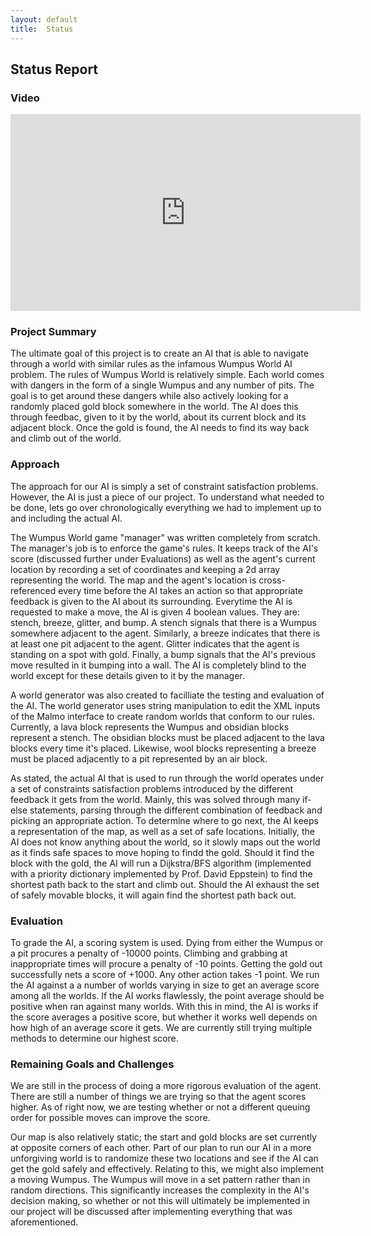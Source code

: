 ```yaml
---
layout: default
title:  Status
---
```


## Status Report

### Video

<iframe width="560" height="315" src="https://www.youtube.com/embed/FXvRF2sHi5A" frameborder="0" allow="accelerometer; autoplay; encrypted-media; gyroscope; picture-in-picture" allowfullscreen></iframe>

### Project Summary

The ultimate goal of this project is to create an AI that is able to navigate through a world with similar rules as the infamous Wumpus World AI problem. The rules of Wumpus World is relatively simple. Each world comes with dangers in the form of a single Wumpus and any number of pits. The goal is to get around these dangers while also actively looking for a randomly placed gold block somewhere in the world. The AI does this through feedbac, given to it by the world, about its current block and its adjacent block. Once the gold is found, the AI needs to find its way back and climb out of the world. 

### Approach

The approach for our AI is simply a set of constraint satisfaction problems. However, the AI is just a piece of our project. To understand what needed to be done, lets go over chronologically everything we had to implement up to and including the actual AI.

The Wumpus World game "manager" was written completely from scratch. The manager's job is to enforce the game's rules. It keeps track of the AI's score (discussed further under Evaluations) as well as the agent's current location by recording a set of coordinates and keeping a 2d array representing the world. The map and the agent's location is cross-referenced every time before the AI takes an action so that appropriate feedback is given to the AI about its surrounding. Everytime the AI is requested to make a move, the AI is given 4 boolean values. They are: stench, breeze, glitter, and bump. A stench signals that there is a Wumpus somewhere adjacent to the agent. Similarly, a breeze indicates that there is at least one pit adjacent to the agent. Glitter indicates that the agent is standing on a spot with gold. Finally, a bump signals that the AI's previous move resulted in it bumping into a wall. The AI is completely blind to the world except for these details given to it by the manager. 

A world generator was also created to facilliate the testing and evaluation of the AI. The world generator uses string manipulation to edit the XML inputs of the Malmo interface to create random worlds that conform to our rules. Currently, a lava block represents the Wumpus and obsidian blocks represent a stench. The obsidian blocks must be placed adjacent to the lava blocks every time it's placed. Likewise, wool blocks representing a breeze must be placed adjacently to a pit represented by an air block. 

As stated, the actual AI that is used to run through the world operates under a set of constraints satisfaction problems introduced by the different feedback it gets from the world. Mainly, this was solved through many if-else statements, parsing through the different combination of feedback and picking an appropriate action. To determine where to go next, the AI keeps a representation of the map, as well as a set of safe locations. Initially, the AI does not know anything about the world, so it slowly maps out the world as it finds safe spaces to move hoping to findd the gold. Should it find the block with the gold, the AI will run a Dijkstra/BFS algorithm (implemented with a priority dictionary implemented by Prof. David Eppstein) to find the shortest path back to the start and climb out. Should the AI exhaust the set of safely movable blocks, it will again find the shortest path back out.

### Evaluation

To grade the AI, a scoring system is used. Dying from either the Wumpus or a pit procures a penalty of -10000 points. Climbing and grabbing at inappropriate times will procure a penalty of -10 points. Getting the gold out successfully nets a score of +1000. Any other action takes -1 point. We run the AI against a a number of worlds varying in size to get an average score among all the worlds. If the AI works flawlessly, the point average should be positive when ran against many worlds. With this in mind, the AI is works if the score averages a positive score, but whether it works well depends on how high of an average score it gets. We are currently still trying multiple methods to determine our highest score.

### Remaining Goals and Challenges

We are still in the process of doing a more rigorous evaluation of the agent. There are still a number of things we are trying so that the agent scores higher. As of right now, we are testing whether or not a different queuing order for possible moves can improve the score. 

Our map is also relatively static; the start and gold blocks are set currently at opposite corners of each other. Part of our plan to run our AI in a more unforgiving world is to randomize these two locations and see if the AI can get the gold safely and effectively. Relating to this, we might also implement a moving Wumpus. The Wumpus will move in a set pattern rather than in random directions. This significantly increases the complexity in the AI's decision making, so whether or not this will ultimately be implemented in our project will be discussed after implementing everything that was aforementioned.
